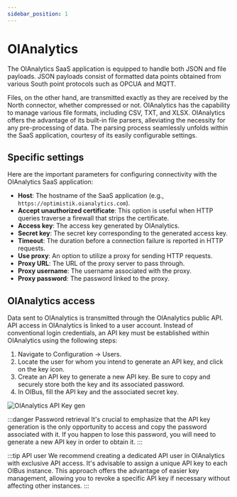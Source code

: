 ```yaml
---
sidebar_position: 1
---
```


# OIAnalytics
The OIAnalytics SaaS application is equipped to handle both JSON and file payloads. JSON payloads consist of formatted 
data points obtained from various South point protocols such as OPCUA and MQTT.

Files, on the other hand, are transmitted exactly as they are received by the North connector, whether compressed or not. 
OIAnalytics has the capability to manage various file formats, including CSV, TXT, and XLSX. OIAnalytics offers the advantage 
of its built-in file parsers, alleviating the necessity for any pre-processing of data. The parsing process seamlessly 
unfolds within the SaaS application, courtesy of its easily configurable settings.

## Specific settings
Here are the important parameters for configuring connectivity with the OIAnalytics SaaS application:

- **Host**: The hostname of the SaaS application (e.g., `https://optimistik.oianalytics.com`).
- **Accept unauthorized certificate**: This option is useful when HTTP queries traverse a firewall that strips the 
certificate.
- **Access key**: The access key generated by OIAnalytics.
- **Secret key**: The secret key corresponding to the generated access key.
- **Timeout**: The duration before a connection failure is reported in HTTP requests.
- **Use proxy**: An option to utilize a proxy for sending HTTP requests.
- **Proxy URL**: The URL of the proxy server to pass through.
- **Proxy username**: The username associated with the proxy.
- **Proxy password**: The password linked to the proxy.


## OIAnalytics access
Data sent to OIAnalytics is transmitted through the OIAnalytics public API. API access in OIAnalytics is linked to a user 
account. Instead of conventional login credentials, an API key must be established within OIAnalytics using the following 
steps:
1. Navigate to Configuration -> Users.
2. Locate the user for whom you intend to generate an API key, and click on the key icon.
3. Create an API key to generate a new API key. Be sure to copy and securely store both the key and its associated password.
4. In OIBus, fill the API key and the associated secret key.

![OIAnalytics API Key gen](@site/static/img/guide/north/oianalytics/oia-api-key-gen.png)

:::danger Password retrieval
It's crucial to emphasize that the API key generation is the only opportunity to access and copy the password associated 
with it. If you happen to lose this password, you will need to generate a new API key in order to obtain it.
:::

:::tip API user
We recommend creating a dedicated API user in OIAnalytics with exclusive API access. It's advisable to assign a unique 
API key to each OIBus instance. This approach offers the advantage of easier key management, allowing you to revoke a 
specific API key if necessary without affecting other instances.
:::
